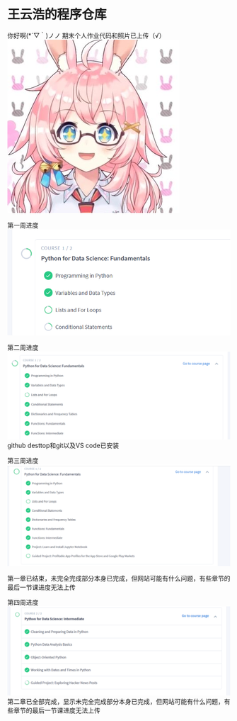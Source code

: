 
# 王云浩的程序仓库


你好啊(*´▽｀)ノノ
期末个人作业代码和照片已上传（√）
![](https://github.com/ophwsjtu18/ohw19f/blob/master/student/ayana_nana%20gachi/QQ%E5%9B%BE%E7%89%8720191009134051.jpg)

第一周进度
![](https://github.com/ophwsjtu18/ohw19f/blob/master/student/ayana_nana%20gachi/QQ%E6%88%AA%E5%9B%BE20191016175844.png)

第二周进度
![](https://github.com/ophwsjtu18/ohw19f/blob/master/student/ayana_nana%20gachi/QQ%E6%88%AA%E5%9B%BE20191023175639.png)
github desttop和git以及VS code已安装

第三周进度
![](https://github.com/ophwsjtu18/ohw19f/blob/master/student/ayana_nana%20gachi/QQ%E6%88%AA%E5%9B%BE20191030193240.png)

第一章已结束，未完全完成部分本身已完成，但网站可能有什么问题，有些章节的最后一节课进度无法上传

第四周进度
![](https://github.com/ophwsjtu18/ohw19f/blob/master/student/ayana_nana%20gachi/QQ%E6%88%AA%E5%9B%BE20191106183748.png)
第二章已全部完成，显示未完全完成部分本身已完成，但网站可能有什么问题，有些章节的最后一节课进度无法上传
